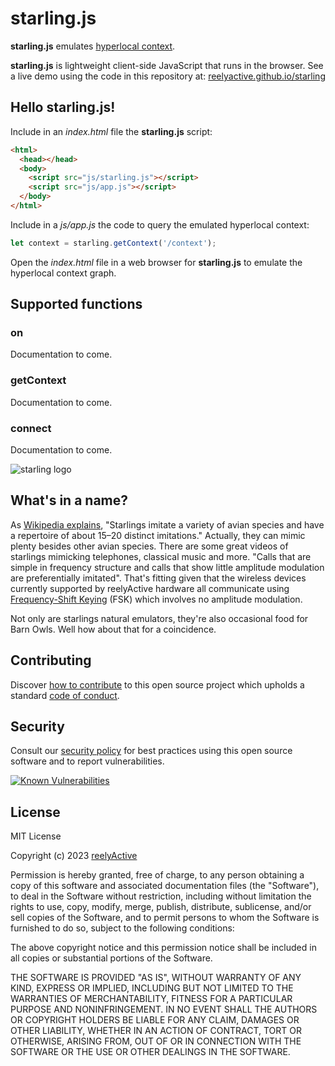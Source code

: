 starling.js
===========

__starling.js__ emulates [hyperlocal context](https://www.reelyactive.com/context/).

__starling.js__ is lightweight client-side JavaScript that runs in the browser.  See a live demo using the code in this repository at: [reelyactive.github.io/starling](https://reelyactive.github.io/starling)


Hello starling.js!
------------------

Include in an _index.html_ file the __starling.js__ script:

```html
<html>
  <head></head>
  <body>
    <script src="js/starling.js"></script>
    <script src="js/app.js"></script>
  </body>
</html>
```

Include in a _js/app.js_ the code to query the emulated hyperlocal context:

```javascript
let context = starling.getContext('/context');
```

Open the _index.html_ file in a web browser for __starling.js__ to emulate the hyperlocal context graph.


Supported functions
-------------------

### on

Documentation to come.

### getContext

Documentation to come.

### connect

Documentation to come.


![starling logo](https://reelyactive.github.io/starling/images/starling-bubble.png)


What's in a name?
-----------------

As [Wikipedia explains](https://en.wikipedia.org/wiki/Starling#Mimicry), "Starlings imitate a variety of avian species and have a repertoire of about 15–20 distinct imitations." Actually, they can mimic plenty besides other avian species. There are some great videos of starlings mimicking telephones, classical music and more. "Calls that are simple in frequency structure and calls that show little amplitude modulation are preferentially imitated". That's fitting given that the wireless devices currently supported by reelyActive hardware all communicate using [Frequency-Shift Keying](https://en.wikipedia.org/wiki/Frequency-shift_keying) (FSK) which involves no amplitude modulation.

Not only are starlings natural emulators, they're also occasional food for Barn Owls. Well how about that for a coincidence.


Contributing
------------

Discover [how to contribute](CONTRIBUTING.md) to this open source project which upholds a standard [code of conduct](CODE_OF_CONDUCT.md).


Security
--------

Consult our [security policy](SECURITY.md) for best practices using this open source software and to report vulnerabilities.

[![Known Vulnerabilities](https://snyk.io/test/github/reelyactive/starling/tree/gh-pages/badge.svg)](https://snyk.io/test/github/reelyactive/starling/tree/gh-pages)


License
-------

MIT License

Copyright (c) 2023 [reelyActive](https://www.reelyactive.com)

Permission is hereby granted, free of charge, to any person obtaining a copy of this software and associated documentation files (the "Software"), to deal in the Software without restriction, including without limitation the rights to use, copy, modify, merge, publish, distribute, sublicense, and/or sell copies of the Software, and to permit persons to whom the Software is furnished to do so, subject to the following conditions:

The above copyright notice and this permission notice shall be included in all copies or substantial portions of the Software.

THE SOFTWARE IS PROVIDED "AS IS", WITHOUT WARRANTY OF ANY KIND, EXPRESS OR
IMPLIED, INCLUDING BUT NOT LIMITED TO THE WARRANTIES OF MERCHANTABILITY,
FITNESS FOR A PARTICULAR PURPOSE AND NONINFRINGEMENT. IN NO EVENT SHALL THE
AUTHORS OR COPYRIGHT HOLDERS BE LIABLE FOR ANY CLAIM, DAMAGES OR OTHER
LIABILITY, WHETHER IN AN ACTION OF CONTRACT, TORT OR OTHERWISE, ARISING FROM,
OUT OF OR IN CONNECTION WITH THE SOFTWARE OR THE USE OR OTHER DEALINGS IN
THE SOFTWARE.
